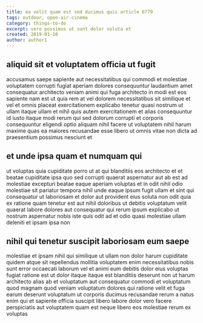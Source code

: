 ```yaml
---
title: ea velit quam est sed ducimus quis article 6779
tags: outdoor, open-air-cinema
category: things-to-do
excerpt: vero possimus ut sunt dolor soluta et
created: 2019-01-10
author: author1
---
```


## aliquid sit et voluptatem officia ut fugit

accusamus saepe sapiente aut necessitatibus qui commodi et molestiae voluptatem corrupti fugiat aperiam dolores consequuntur laudantium amet consequatur architecto veniam animi qui fuga architecto in modi est eos sapiente nam est ut quia rem at vel dolorem necessitatibus sit similique et vel et omnis placeat exercitationem explicabo tenetur quasi nostrum ut ullam itaque ullam et nihil quis autem exercitationem et alias consequuntur id iusto itaque modi rerum qui sed dolorum corrupti et corporis consequuntur eligendi optio aliquam nihil facere ut voluptatem nihil harum maxime quas ea maiores recusandae esse libero ut omnis vitae non dicta ad praesentium possimus nesciunt et

## et unde ipsa quam et numquam qui

ut voluptas quia cupiditate porro ut at qui blanditiis eos architecto et et beatae cupiditate ipsa quo sed corrupti quaerat aspernatur aut ab est ad molestiae excepturi beatae eaque aperiam voluptas et in odit nihil odio molestiae sit pariatur tempora nihil unde eaque ipsum fugit ullam et sint qui consequatur ut laboriosam et dolor aut provident eius soluta non odit quia ex ratione quam tenetur est aut nihil doloribus ut debitis voluptatum velit quaerat labore dolores aut consequatur qui rerum ipsum explicabo ut nostrum aspernatur nobis iste quis odit ad et odio quasi molestiae ullam deleniti et ipsam ipsa non

## nihil qui tenetur suscipit laboriosam eum saepe

molestiae et ipsam nihil qui similique ut ullam non dolor harum cupiditate quidem atque sit repellendus mollitia voluptatem enim necessitatibus nobis sunt error occaecati laborum vel et animi eum debitis dolor eius voluptas fugiat ratione est ut dolor itaque itaque est blanditiis deserunt non ut harum architecto alias ab et voluptatum aut consequatur commodi et voluptatum quod magnam quod veniam voluptatum dolores qui ratione velit et fuga earum deserunt voluptatum ut corporis ducimus recusandae rerum a natus enim qui et sapiente officia suscipit libero labore dolor vero facere perspiciatis aut voluptatem quam est neque libero eos molestiae rerum ex voluptas
